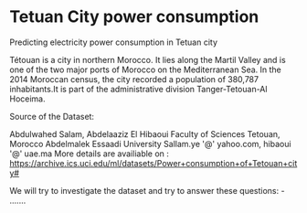 # Tetuan City power consumption
Predicting electricity power consumption in Tetuan city

Tétouan  is a city in northern Morocco. It lies along the Martil Valley and is one of the two major ports of Morocco on the Mediterranean Sea. In the 2014 Moroccan census, the city recorded a population of 380,787 inhabitants.It is part of the administrative division Tanger-Tetouan-Al Hoceima.

Source of the Dataset:

Abdulwahed Salam, Abdelaaziz El Hibaoui
Faculty of Sciences
Tetouan, Morocco
Abdelmalek Essaadi University
Sallam.ye '@' yahoo.com, hibaoui '@' uae.ma
More details are availiable on : https://archive.ics.uci.edu/ml/datasets/Power+consumption+of+Tetouan+city#

We will try to investigate the dataset and try to answer these questions:
        - .......
